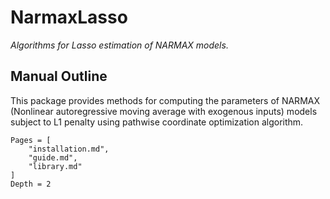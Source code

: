 # NarmaxLasso

*Algorithms for Lasso estimation of NARMAX models.*

## Manual Outline

This package provides methods for computing the parameters of NARMAX (Nonlinear autoregressive moving average with exogenous inputs) models subject to L1 penalty using pathwise coordinate optimization algorithm.

```@contents
Pages = [
    "installation.md",
    "guide.md",
    "library.md"
]
Depth = 2
```
